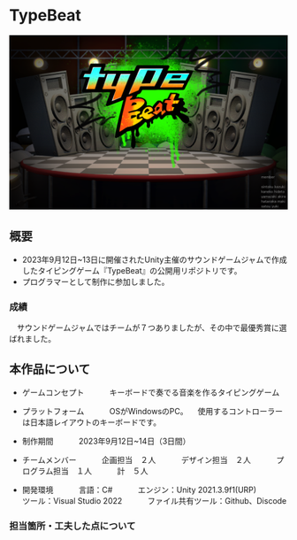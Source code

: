# TypeBeat
![TitleImage](MarkDownMaterial/startpage01.png)

## 概要
- 2023年9月12日~13日に開催されたUnity主催のサウンドゲームジャムで作成したタイピングゲーム『TypeBeat』の公開用リポジトリです。
- プログラマーとして制作に参加しました。

 ### 成績
　サウンドゲームジャムではチームが７つありましたが、その中で最優秀賞に選ばれました。

## 本作品について
- ゲームコンセプト　　
  　キーボードで奏でる音楽を作るタイピングゲーム

- プラットフォーム　　
  　OSがWindowsのPC。
  　使用するコントローラーは日本語レイアウトのキーボードです。
  
- 制作期間　　
  　2023年9月12日~14日（3日間）

- チームメンバー　　
  　企画担当　２人　　
  　デザイン担当　２人　　
  　プログラム担当　１人　　
  　計　５人　　
  　
- 開発環境　　
  　言語：C#　　
  　エンジン：Unity 2021.3.9f1(URP)　　
  　ツール：Visual Studio 2022　　
  　ファイル共有ツール：Github、Discode　　

### 担当箇所・工夫した点について
